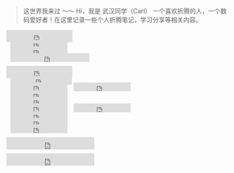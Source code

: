 > 这世界我来过 ～～
Hi，我是 武汉同学（Carl）
一个喜欢折腾的人，一个数码爱好者！在这里记录一些个人折腾笔记，学习分享等相关内容。

<div style="text-align: left;">
  <iframe
    style="margin-left: 1px; margin-bottom:-5px;" 
    frameborder="0"
    scrolling="0"
    width="150px"
    height="28px"
    src="https://img.shields.io/badge/-%E6%9C%AC%E7%AB%99%E7%8A%B6%E6%80%81-ce5654?style=for-the-badge&logo=github&labelColor=bbb">
  </iframe>
</div>

<div style="text-align: left;">
  <iframe
    style="margin-left: 10px; margin-bottom:-5px;" 
    frameborder="0"
    scrolling="0"
    width="130px"
    height="20px"
    src="https://img.shields.io/website?up_message=%E5%9C%A8%E7%BA%BF&url=https%3A%2F%2Fsonglin.me%2F">
  </iframe>
</div>
<div style="text-align: left;">
  <iframe
    style="margin-left: 10px; margin-bottom:-5px;" 
    frameborder="0"
    scrolling="0"
    width="130px"
    height="20px"
    src="https://img.shields.io/github/last-commit/CarlCit/carlcit.github.io">
  </iframe>
</div>
<div style="text-align: left;">
  <iframe
    style="margin-left: 10px; margin-bottom:-5px;" 
    frameborder="0"
    scrolling="0"
    width="180px"
    height="20px"
    src="https://img.shields.io/github/commit-activity/m/CarlCit/carlcit.github.io">
  </iframe>
</div>  

<p></p>

<div style="text-align: left;">
  <iframe
    style="margin-left: 1px; margin-bottom:-5px;" 
    frameborder="0"
    scrolling="0"
    width="150px"
    height="28px"
    src="https://img.shields.io/badge/-%E7%A4%BE%E4%BA%A4%E5%AA%92%E4%BD%93%E7%8A%B6%E6%80%81-ce5654?style=for-the-badge&logo=twitter&labelColor=bbb">
  </iframe>
</div>

<div style="text-align: left;">
  <iframe
    style="margin-left: 10px; margin-bottom:-5px;" 
    frameborder="0"
    scrolling="0"
    width="140px"
    height="20px"
    src="https://img.shields.io/twitter/follow/carlsonglin?style=social">
  </iframe>
</div>
<div style="text-align: left;">
  <iframe
    style="margin-left: 10px; margin-bottom:-5px;" 
    frameborder="0"
    scrolling="0"
    width="130px"
    height="20px"
    src="https://img.shields.io/youtube/channel/views/UCLY6gSsEwswCrDaFV__K1uw?style=social">
  </iframe>
  <iframe
    style="margin-left: 10px; margin-bottom:-5px;" 
    frameborder="0"
    scrolling="0"
    width="130px"
    height="20px"
    src="https://img.shields.io/youtube/channel/subscribers/UCLY6gSsEwswCrDaFV__K1uw?style=social">
  </iframe>
</div>
<div style="text-align: left;">
  <iframe
    style="margin-left: 10px; margin-bottom:-5px;" 
    frameborder="0"
    scrolling="0"
    width="130px"
    height="20px"
    src="https://img.shields.io/badge/dynamic/json?color=43A0D1&label=subscribers&query=%24.data.totalSubs&url=https%3A%2F%2Fapi.spencerwoo.com%2Fsubstats%2F%3Fsource%3Dbilibili%26queryKey%3D191193781&style=social&logo=bilibili">
  </iframe>
</div>
<div style="text-align: left;">
  <iframe
    style="margin-left: 10px; margin-bottom:-5px;" 
    frameborder="0"
    scrolling="0"
    width="130px"
    height="20px"
    src="https://img.shields.io/badge/dynamic/json?color=%23df2029&label=Weibo&query=%24.data.totalSubs&url=https%3A%2F%2Fapi.spencerwoo.com%2Fsubstats%2F%3Fsource%3Dweibo%26queryKey%3D2965107404&style=social&logo=sina-weibo">
  </iframe>
</div>
<div style="text-align: left;">
  <iframe
    style="margin-left: 10px; margin-bottom:-5px;" 
    frameborder="0"
    scrolling="0"
    width="130px"
    height="20px"
    src="https://img.shields.io/github/stars/CarlCit?style=social">
  </iframe>
  <iframe
    style="margin-left: 10px; margin-bottom:-5px;" 
    frameborder="0"
    scrolling="0"
    width="130px"
    height="20px"
    src="https://img.shields.io/github/followers/CarlCit?style=social">
  </iframe>
</div>
<div style="text-align: left;">
  <iframe
    style="margin-left: 10px; margin-bottom:-5px;" 
    frameborder="0"
    scrolling="0"
    width="130px"
    height="20px"
    src="https://img.shields.io/badge/dynamic/json?label=followers&query=%24.data.totalSubs&url=https%3A%2F%2Fapi.spencerwoo.com%2Fsubstats%2F%3Fsource%3Dinstagram%26queryKey%3Dcarl.songlin&style=social&logo=instagram">
  </iframe>
</div>
<div style="text-align: left;">
  <iframe
    style="margin-left: 10px; margin-bottom:-5px;" 
    frameborder="0"
    scrolling="0"
    width="130px"
    height="20px"
    src="https://img.shields.io/badge/dynamic/json?label=subscribers&query=%24.data.totalSubs&url=https%3A%2F%2Fapi.spencerwoo.com%2Fsubstats%2F%3Fsource%3Dsspai%26queryKey%3Dhaijc&style=social&logo=Apache">
  </iframe>
</div>
<div style="text-align: left;">
  <iframe
    style="margin-left: 10px; margin-bottom:-5px;" 
    frameborder="0"
    scrolling="0"
    width="130px"
    height="20px"
    src="https://img.shields.io/badge/dynamic/json?label=Subscribers&query=%24.data.totalSubs&url=https%3A%2F%2Fapi.spencerwoo.com%2Fsubstats%2F%3Fsource%3Dzhihu%26queryKey%3Dcarlsonglin&style=social&logo=zhihu">
  </iframe>
</div>

<p></p>

<div style="text-align: left;">
  <iframe
    style="margin-left: 1px; margin-bottom:-5px;" 
    frameborder="0"
    scrolling="0"
    width="200px"
    height="28px"
    src="https://img.shields.io/badge/-%E6%9C%8D%E5%8A%A1%E5%99%A8%E7%8A%B6%E6%80%81%20%3E%20%E7%82%B9%E5%87%BB%E6%89%93%E5%BC%80-ce5654?style=for-the-badge&logo=openai&labelColor=bbb&link=https://stats.uptimerobot.com/yxllYc7Z32">
  </iframe>
</div>

<p></p>

<div style="text-align: left;">
  <iframe
    style="margin-left: 1px; margin-bottom:-5px;" 
    frameborder="0"
    scrolling="0"
    width="200px"
    height="28px"
    src="https://img.shields.io/badge/-%E6%88%91%E7%9A%84%E8%A7%82%E5%BD%B1%E8%AE%B0%E5%BD%95%20%3E%20%E7%82%B9%E5%87%BB%E6%89%93%E5%BC%80-ce5654?style=for-the-badge&logo=douban&labelColor=bbb&link=https://movie.douban.com/people/haiwuhan/">
  </iframe>
</div>









